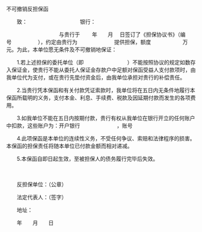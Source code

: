 



不可撤销反担保函



 

　　致：　　　　　　　　　　银行：

　　　　　　　　　　与贵行于　　 年　　月　 日签订了《担保协议书》（编号　　　　　），约定由贵行为　　　　　　　提供担保，额度　　　　　　万元。为此，本单位愿无条件及不可撤销地保证：

　　1.若上述担保的委托单位（即　　　　　　　　 ）不能按照协议的规定如数存入保证金，使贵行不能从委托人保证金存款户中足额对保函受益人支付款项时，由我单位代为支付，或在贵行先垫付资金后，由我单位承担对贵行的补偿责任。

　　2.当贵行凭本保函和有关付款凭证索款时，我单位将在五日内无条件地履行本保函所载明的义务，支付本金、利息、手续费、税款及因延期付款而发生的各项费用。

　　3.如我单位不能在五日内按期付款，贵行有权从我单位在银行开立的任何账户中扣款，这些账户为：开户银行　　　　　　　，账号　　　　　　　

　　4.此项保函是本单位的连续性义务，不受任何争议、索赔和法律程序的损害。本保函的担保责任将随本单位已付款金额而相对递减。

　　5.本保函自即日起生效，至被担保人的债务履行完毕后失效。　　

　　

　　反担保单位：（公章）

　　法定代表人：（签字）

　　地址：

　　年　　月　　日

　　

　　